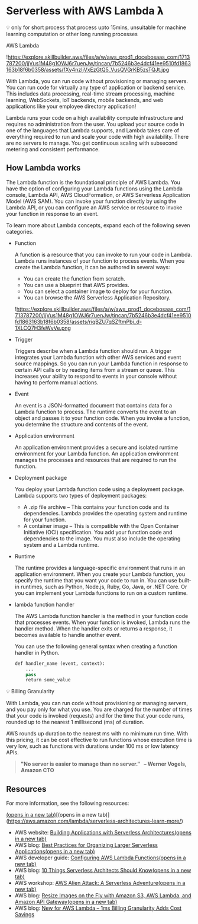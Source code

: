 # Serverless with AWS Lambda 𝝺

<aside>
💡 only for short process that process upto 15mins, unsuitable for machine learning computation or other long running processes

</aside>

AWS Lambda

!https://explore.skillbuilder.aws/files/a/w/aws_prod1_docebosaas_com/1713787200/jjVus1M48g1OWJ6r7uenJw/tincan/7b5246b3e4dcf41ee9510fd1863163b18f6b0358/assets/fXy4nzIjVxEzGtQ5_VusQVGrKB5zsTQJt.jpg

With Lambda, you can run code without provisioning or managing servers. You can run code for virtually any type of application or backend service. This includes data processing, real-time stream processing, machine learning, WebSockets, IoT backends, mobile backends, and web applications like your employee directory application!

Lambda runs your code on a high availability compute infrastructure and requires no administration from the user. You upload your source code in one of the languages that Lambda supports, and Lambda takes care of everything required to run and scale your code with high availability. There are no servers to manage. You get continuous scaling with subsecond metering and consistent performance.

## How Lambda works

The Lambda function is the foundational principle of AWS Lambda. You have the option of configuring your Lambda functions using the Lambda console, Lambda API, AWS CloudFormation, or AWS Serverless Application Model (AWS SAM). You can invoke your function directly by using the Lambda API, or you can configure an AWS service or resource to invoke your function in response to an event.

To learn more about Lambda concepts, expand each of the following seven categories.

- Function
    
    A function is a resource that you can invoke to run your code in Lambda. Lambda runs instances of your function to process events. When you create the Lambda function, it can be authored in several ways:
    
    - You can create the function from scratch.
    - You can use a blueprint that AWS provides.
    - You can select a container image to deploy for your function.
    - You can browse the AWS Serverless Application Repository.
    
    !https://explore.skillbuilder.aws/files/a/w/aws_prod1_docebosaas_com/1713787200/jjVus1M48g1OWJ6r7uenJw/tincan/7b5246b3e4dcf41ee9510fd1863163b18f6b0358/assets/riqBZU7qSZftmPbi_d-1XLCQ7H3feWvVe.png
    
- Trigger
    
    Triggers describe when a Lambda function should run. A trigger integrates your Lambda function with other AWS services and event source mappings. So you can run your Lambda function in response to certain API calls or by reading items from a stream or queue. This increases your ability to respond to events in your console without having to perform manual actions. 
    
- Event
    
    An event is a JSON-formatted document that contains data for a Lambda function to process. The runtime converts the event to an object and passes it to your function code. When you invoke a function, you determine the structure and contents of the event.
    
- Application environment
    
    An application environment provides a secure and isolated runtime environment for your Lambda function. An application environment manages the processes and resources that are required to run the function. 
    
- Deployment package
    
    You deploy your Lambda function code using a deployment package. Lambda supports two types of deployment packages:
    
    - A .zip file archive – This contains your function code and its dependencies. Lambda provides the operating system and runtime for your function.
    - A container image – This is compatible with the Open Container Initiative (OCI) specification. You add your function code and dependencies to the image. You must also include the operating system and a Lambda runtime.
- Runtime
    
    The runtime provides a language-specific environment that runs in an application environment. When you create your Lambda function, you specify the runtime that you want your code to run in. You can use built-in runtimes, such as Python, Node.js, Ruby, Go, Java, or .NET Core. Or you can implement your Lambda functions to run on a custom runtime.
    
- lambda function handler
    
    The AWS Lambda function handler is the method in your function code that processes events. When your function is invoked, Lambda runs the handler method. When the handler exits or returns a response, it becomes available to handle another event.
    
    You can use the following general syntax when creating a function handler in Python.
    
    ```python
    def handler_name (event, context):
    	...
    	pass
    	return some_value
    ```
    

<aside>
💡 Billing Granularity

With Lambda, you can run code without provisioning or managing servers, and you pay only for what you use. You are charged for the number of times that your code is invoked (requests) and for the time that your code runs, rounded up to the nearest 1 millisecond (ms) of duration.

AWS rounds up duration to the nearest ms with no minimum run time. With this pricing, it can be cost effective to run functions whose execution time is very low, such as functions with durations under 100 ms or low latency APIs.

</aside>

> **"No server is easier to manage than no server."   – Werner Vogels, Amazon CTO**
> 

## Resources

For more information, see the following resources:

[(opens in a new tab)](https://aws.amazon.com/serverless/#:~:text=Serverless%20is%20the%20native%20architecture,services%20without%20thinking%20about%20servers.)[(opens in a new tab)](https://aws.amazon.com/lambda/serverless-architectures-learn-more/)

- AWS website: [Building Applications with Serverless Architectures(opens in a new tab)](https://aws.amazon.com/lambda/serverless-architectures-learn-more/)
- AWS blog: [Best Practices for Organizing Larger Serverless Applications(opens in a new tab)](https://aws.amazon.com/blogs/compute/best-practices-for-organizing-larger-serverless-applications/)
- AWS developer guide: [Configuring AWS Lambda Functions(opens in a new tab)](https://docs.aws.amazon.com/lambda/latest/dg/lambda-functions.html)
- AWS blog: [10 Things Serverless Architects Should Know(opens in a new tab)](https://aws.amazon.com/blogs/architecture/ten-things-serverless-architects-should-know/)
- AWS workshop: [AWS Alien Attack: A Serverless Adventure(opens in a new tab)](https://alienattack.workshop.aws/)
- AWS blog: [Resize Images on the Fly with Amazon S3, AWS Lambda, and Amazon API Gateway(opens in a new tab)](https://aws.amazon.com/blogs/compute/resize-images-on-the-fly-with-amazon-s3-aws-lambda-and-amazon-api-gateway/)
- AWS blog: [New for AWS Lambda – 1ms Billing Granularity Adds Cost Savings](https://aws.amazon.com/blogs/aws/new-for-aws-lambda-1ms-billing-granularity-adds-cost-savings/)